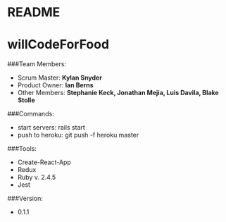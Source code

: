 # README

# willCodeForFood

###Team Members:

  - Scrum Master: **Kylan Snyder**
  - Product Owner: **Ian Berns**
  - Other Members: **Stephanie Keck, Jonathan Mejia, Luis Davila, Blake Stolle**
  
###Commands:
  - start servers: rails start
  - push to heroku: git push -f heroku master
  
###Tools: 
  - Create-React-App
  - Redux
  - Ruby v. 2.4.5 
  - Jest
  
###Version: 
  - 0.1.1